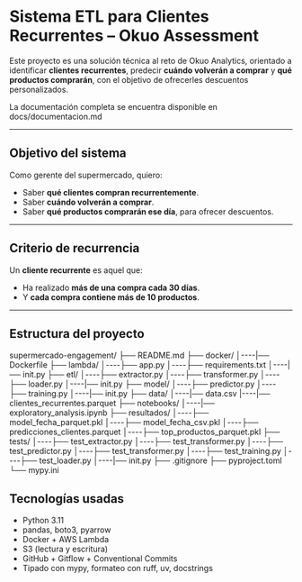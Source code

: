 # Sistema ETL para Clientes Recurrentes – Okuo Assessment

Este proyecto es una solución técnica al reto de Okuo Analytics, orientado a identificar **clientes recurrentes**, predecir **cuándo volverán a comprar** y **qué productos comprarán**, con el objetivo de ofrecerles descuentos personalizados.


La documentación completa se encuentra disponible en docs/documentacion.md

---

## Objetivo del sistema

Como gerente del supermercado, quiero:

- Saber **qué clientes compran recurrentemente**.
- Saber **cuándo volverán a comprar**.
- Saber **qué productos comprarán ese día**, para ofrecer descuentos.

---

## Criterio de recurrencia

Un **cliente recurrente** es aquel que:

- Ha realizado **más de una compra cada 30 días**.
- Y **cada compra contiene más de 10 productos**.

---

## Estructura del proyecto

supermercado-engagement/
├── README.md
├── docker/
│----|── Dockerfile
├── lambda/
│----├── app.py
│----├── requirements.txt
│----|── init.py
├── etl/
│----├── extractor.py
│----├── transformer.py
│----├── loader.py
│----|── init.py
├── model/
│----├── predictor.py
│----├── training.py
│----|── init.py
├── data/
│----|── data.csv
|----|── clientes_recurrentes.parquet
├── notebooks/
│----|── exploratory_analysis.ipynb
├── resultados/
│----├── model_fecha_parquet.pkl
│----├── model_fecha_csv.pkl
│----├── predicciones_clientes.parquet
│----├── top_productos_parquet.pkl
├── tests/
│----├── test_extractor.py
│----├── test_transformer.py
│----├── test_predictor.py
│----├── test_transformer.py
│----├── test_training.py
│----├── test_loader.py
│----|── init.py
├── .gitignore
├── pyproject.toml
└── mypy.ini

## Tecnologías usadas

* Python 3.11
* pandas, boto3, pyarrow
* Docker + AWS Lambda
* S3 (lectura y escritura)
* GitHub + Gitflow + Conventional Commits
* Tipado con mypy, formateo con ruff, uv, docstrings
